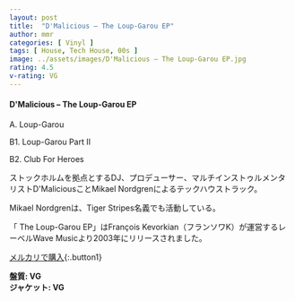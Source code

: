 ```yaml
---
layout: post
title:  "D'Malicious – The Loup-Garou EP"
author: mmr
categories: [ Vinyl ]
tags: [ House, Tech House, 00s ]
image: ../assets/images/D'Malicious – The Loup-Garou EP.jpg
rating: 4.5
v-rating: VG
---
```


#### D'Malicious – The Loup-Garou EP

A. Loup-Garou

B1. Loup-Garou Part II

B2. Club For Heroes

ストックホルムを拠点とするDJ、プロデューサー、マルチインストゥルメンタリストD'MaliciousことMikael Nordgrenによるテックハウストラック。

Mikael Nordgrenは、Tiger Stripes名義でも活動している。

「 The Loup-Garou EP」はFrançois Kevorkian（フランソワK）が運営するレーベルWave Musicより2003年にリリースされました。


[メルカリで購入](https://jp.mercari.com/item/m40447327696?afid=6142608987){:.button1}

<div class="mt-4 mb-4 d-flex align-items-center">
<strong class="mr-1">盤質: VG</strong>
</div>
<div class="mt-4 mb-4 d-flex align-items-center">
<strong class="mr-1">ジャケット: VG</strong>
</div>
